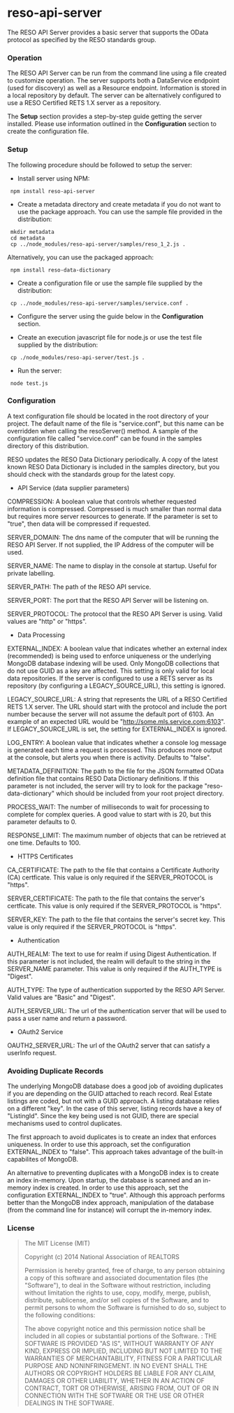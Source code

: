 
reso-api-server
=======

The RESO API Server provides a basic server that supports the OData protocol as specified by the RESO standards group.

### Operation

The RESO API Server can be run from the command line using a file created to customize operation.  The server supports both a DataService endpoint (used for discovery) as well as a Resource endpoint.  Information is stored in a local repository by default.  The server can be alternatively configured to use a RESO Certified RETS 1.X server as a repository.  

The **Setup** section provides a step-by-step guide getting the server installed.  Please use information outlined in the **Configuration** section to create the configuration file.

### Setup

The following procedure should be followed to setup the server:

+ Install server using NPM:

 ```shell
  npm install reso-api-server
 ```
 
+ Create a metadata directory and create metadata if you do not want to use the package approach.  You can use the sample file provided in the distribution:

 ```shell
  mkdir metadata
  cd metadata
  cp ../node_modules/reso-api-server/samples/reso_1_2.js .
 ```

  Alternatively, you can use the packaged approach:

 ```shell
  npm install reso-data-dictionary
 ```

+ Create a configuration file or use the sample file supplied by the distribution:

 ```shell
  cp ../node_modules/reso-api-server/samples/service.conf . 
 ```

+ Configure the server using the guide below in the **Configuration** section.

+ Create an execution javascript file for node.js or use the test file supplied by the distribution:

 ```shell
  cp ./node_modules/reso-api-server/test.js .
 ```

+ Run the server:

 ```shell
  node test.js
 ```

### Configuration

A text configuration file should be located in the root directory of your project.  The default name of the file is "service.conf", but this name can be overridden when calling the resoServer() method. A sample of the configuration file called "service.conf" can be found in the samples directory of this distribution.

RESO updates the RESO Data Dictionary periodically. A copy of the latest known RESO Data Dictionary is included in the samples directory, but you should check with the standards group for the latest copy.  

+ API Service (data supplier parameters)

 COMPRESSION: A boolean value that controls whether requested information is compressed.  Compressed is much smaller than normal data but requires more server resources to generate.  If the parameter is set to "true", then data will be compressed if requested.

 SERVER\_DOMAIN: The dns name of the computer that will be running the RESO API Server.  If not supplied, the IP Address of the computer will be used.  

 SERVER\_NAME: The name to display in the console at startup.  Useful for private labelling.

 SERVER\_PATH: The path of the RESO API service.

 SERVER\_PORT: The port that the RESO API Server will be listening on.

 SERVER\_PROTOCOL: The protocol that the RESO API Server is using.  Valid values are "http" or "https".

+ Data Processing 

 EXTERNAL\_INDEX: A boolean value that indicates whether an external index (recommended) is being used to enforce uniqueness or the underlying MongoDB database indexing will be used.  Only MongoDB collections that do not use GUID as a key are affected.  This setting is only valid for local data repositories.  If the server is configured to use a RETS server as its repository (by configuring a LEGACY\_SOURCE\_URL), this setting is ignored.

 LEGACY\_SOURCE\_URL: A string that represents the URL of a RESO Certified RETS 1.X server.  The URL should start with the protocol and include the port number because the server will not assume the default port of 6103.  An example of an expected URL would be "http://some.mls.service.com:6103".  If LEGACY\_SOURCE\_URL is set, the setting for EXTERNAL\_INDEX is ignored.

 LOG\_ENTRY: A boolean value that indicates whether a console log message is generated each time a request is processed.  This produces more output at the console, but alerts you when there is activity. Defaults to "false".

 METADATA\_DEFINITION: The path to the file for the JSON formatted OData definition file that contains RESO Data Dictionary definitions.  If this parameter is not included, the server will try to look for the package "reso-data-dictionary" which should be included from your root project directory.

 PROCESS\_WAIT: The number of milliseconds to wait for processing to complete for complex queries.  A good value to start with is 20, but this parameter defaults to 0.

 RESPONSE\_LIMIT: The maximum number of objects that can be retrieved at one time.  Defaults to 100.

+ HTTPS Certificates 

 CA\_CERTIFICATE: The path to the file that contains a Certificate Authority (CA) certficate.  This value is only required if the SERVER\_PROTOCOL is "https".

 SERVER\_CERTIFICATE: The path to the file that contains the server's certficate.  This value is only required if the SERVER\_PROTOCOL is "https".

 SERVER\_KEY: The path to the file that contains the server's secret key.  This value is only required if the SERVER\_PROTOCOL is "https".

+ Authentication 

 AUTH\_REALM: The text to use for realm if using Digest Authentication. If this parameter is not included, the realm will default to the string in the SERVER\_NAME parameter. This value is only required if the AUTH\_TYPE is "Digest". 
  
 AUTH\_TYPE: The type of authentication supported by the RESO API Server.  Valid values are "Basic" and "Digest".

 AUTH\_SERVER\_URL: The url of the authentication server that will be used to pass a user name and return a password.

+ OAuth2 Service

 OAUTH2\_SERVER\_URL: The url of the OAuth2 server that can satisfy a userInfo request.
  
### Avoiding Duplicate Records 

The underlying MongoDB database does a good job of avoiding duplicates if you are depending on the GUID attached to reach record.  Real Estate listings are coded, but not with a GUID approach.  A listing database relies on a different "key".  In the case of this server, listing records have a key of "ListingId".  Since the key being used is not GUID, there are special mechanisms used to control duplicates.

The first approach to avoid duplicates is to create an index that enforces uniqueness.  In order to use this approach, set the configuration EXTERNAL\_INDEX to "false".  This approach takes advantage of the built-in capabilites of MongoDB.

An alternative to preventing duplicates with a MongoDB index is to create an index in-memory.  Upon startup, the database is scanned and an in-memory index is created.   In order to use this approach, set the configuration EXTERNAL\_INDEX to "true". Although this approach performs better than the MongoDB index approach, manipulation of the database (from the command line for instance) will corrupt the in-memory index.


### License

>The MIT License (MIT)
>
>Copyright (c) 2014 National Association of REALTORS
>
>Permission is hereby granted, free of charge, to any person obtaining a copy of this software and associated documentation files (the "Software"), to deal in the Software without restriction, including without limitation the rights to use, copy, modify, merge, publish, distribute, sublicense, and/or sell copies of the Software, and to permit persons to whom the Software is furnished to do so, subject to the following conditions:
>
>The above copyright notice and this permission notice shall be included in all copies or substantial portions of the Software.
:
>THE SOFTWARE IS PROVIDED "AS IS", WITHOUT WARRANTY OF ANY KIND, EXPRESS OR IMPLIED, INCLUDING BUT NOT LIMITED TO THE WARRANTIES OF MERCHANTABILITY, FITNESS FOR A PARTICULAR PURPOSE AND NONINFRINGEMENT. IN NO EVENT SHALL THE AUTHORS OR COPYRIGHT HOLDERS BE LIABLE FOR ANY CLAIM, DAMAGES OR OTHER LIABILITY, WHETHER IN AN ACTION OF CONTRACT, TORT OR OTHERWISE, ARISING FROM, OUT OF OR IN CONNECTION WITH THE SOFTWARE OR THE USE OR OTHER DEALINGS IN THE SOFTWARE.

